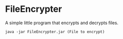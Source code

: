 # FileEncrypter

A simple little program that encrypts and decrypts files.

```shell
java -jar FileEncrypter.jar (File to encrypt)
```